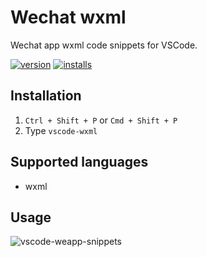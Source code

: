 # Wechat wxml

Wechat app wxml code snippets for VSCode.

[![version](http://vsmarketplacebadge.apphb.com/version/coderfee.vscode-wxml.svg)](http://vsmarketplacebadge.apphb.com/version/coderfee.vscode-wxml.svg)
[![installs](http://vsmarketplacebadge.apphb.com/installs/coderfee.vscode-wxml.svg)](http://vsmarketplacebadge.apphb.com/installs/coderfee.vscode-wxml.svg)

## Installation

1. `Ctrl + Shift + P` or `Cmd + Shift + P`
2. Type `vscode-wxml`

## Supported languages

- wxml

## Usage

![vscode-weapp-snippets](http://oaz5uxplb.bkt.clouddn.com/wxml.gif)